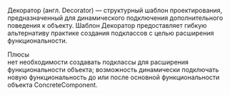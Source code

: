 Декоратор (англ. Decorator) — структурный шаблон проектирования, предназначенный для динамического подключения дополнительного поведения к объекту. Шаблон Декоратор предоставляет гибкую альтернативу практике создания подклассов с целью расширения функциональности.

Плюсы \
нет необходимости создавать подклассы для расширения функциональности объекта; возможность динамически подключать новую функциональность до или после основной функциональности объекта ConcreteComponent.